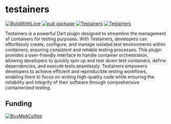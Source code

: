 # testainers

[![BuildWithLove](https://img.shields.io/badge/%20built%20with-%20%E2%9D%A4-ff69b4.svg "build with love")](https://github.com/edufolly/testainers/stargazers)
[![pub package](https://img.shields.io/pub/v/testainers?include_prereleases.svg "testainers")](https://pub.dev/packages/testainers)
[![Testainers](https://img.shields.io/github/license/edufolly/testainers)](https://github.com/edufolly/testainers)
[![Testainers](https://img.shields.io/github/actions/workflow/status/edufolly/testainers/main.yml?branch=main)](https://github.com/edufolly/testainers)

Testainers is a powerful Dart plugin designed to streamline the management of
containers for testing purposes. With Testainers, developers can effortlessly
create, configure, and manage isolated test environments within containers,
ensuring consistent and reliable testing processes. This plugin provides a
user-friendly interface to handle container orchestration, allowing developers
to quickly spin up and tear down test containers, define dependencies, and
execute tests seamlessly. Testainers empowers developers to achieve efficient and
reproducible testing workflows, enabling them to focus on writing high-quality
code while ensuring the reliability and integrity of their software through
comprehensive containerized testing.

## Funding

[![BuyMeACoffee](https://www.buymeacoffee.com/assets/img/guidelines/download-assets-sm-2.svg)](https://www.buymeacoffee.com/edufolly)
